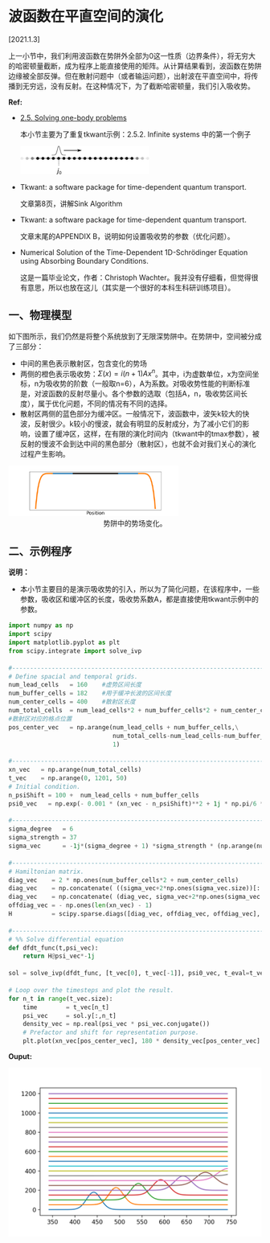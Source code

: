 # 波函数在平直空间的演化

[2021.1.3]

上一小节中，我们利用波函数在势阱外全部为0这一性质（边界条件），将无穷大的哈密顿量截断，成为程序上能直接使用的矩阵。从计算结果看到，波函数在势阱边缘被全部反弹。但在散射问题中（或者输运问题），出射波在平直空间中，将传播到无穷远，没有反射。在这种情况下，为了截断哈密顿量，我们引入吸收势。



**Ref:**

- [2.5. Solving one-body problems](https://kwant-project.org/extensions/tkwant/tutorial/onebody)

  本小节主要为了重复tkwant示例：2.5.2. Infinite systems 中的第一个例子

  <img src="../figures/2/1d_chain_open.png" style="zoom: 25%;" />

- Tkwant: a software package for time-dependent quantum transport.

  文章第8页，讲解Sink Algorithm

- Tkwant: a software package for time-dependent quantum transport.

  文章末尾的APPENDIX B，说明如何设置吸收势的参数（优化问题）。

- Numerical Solution of the Time-Dependent 1D-Schrödinger Equation using Absorbing Boundary Conditions.

  这是一篇毕业论文，作者：Christoph Wachter。我并没有仔细看，但觉得很有意思，所以也放在这儿（其实是一个很好的本科生科研训练项目）。



## 一、物理模型

如下图所示，我们仍然是将整个系统放到了无限深势阱中。在势阱中，空间被分成了三部分：

- 中间的黑色表示散射区，包含变化的势场
- 两侧的橙色表示吸收势：$\Sigma(x) = i(n+1)Ax^n$。其中，i为虚数单位，x为空间坐标，n为吸收势的阶数（一般取n=6），A为系数。对吸收势性能的判断标准是，对波函数的反射尽量小。各个参数的选取（包括A，n，吸收势区间长度），属于优化问题，不同的情况有不同的选择。
- 散射区两侧的蓝色部分为缓冲区。一般情况下，波函数中，波矢k较大的快波，反射很少。k较小的慢波，就会有明显的反射成分，为了减小它们的影响，设置了缓冲区，这样，在有限的演化时间内（tkwant中的tmax参数），被反射的慢波不会到达中间的黑色部分（散射区），也就不会对我们关心的演化过程产生影响。

<img src="../figures/2/1.png" style="zoom:33%;" />

<div align=center>势阱中的势场变化。</div>



## 二、示例程序

**说明：**

- 本小节主要目的是演示吸收势的引入，所以为了简化问题，在该程序中，一些参数，吸收区和缓冲区的长度，吸收势系数A，都是直接使用tkwant示例中的参数。

```python
import numpy as np
import scipy
import matplotlib.pyplot as plt
from scipy.integrate import solve_ivp

#--------------------------------------------------------------------------
# Define spacial and temporal grids.
num_lead_cells   = 160    #虚势区间长度
num_buffer_cells = 182    #用于缓冲长波的区间长度
num_center_cells = 400    #散射区长度
num_total_cells  = num_lead_cells*2 + num_buffer_cells*2 + num_center_cells
#散射区对应的格点位置
pos_center_vec   = np.arange(num_lead_cells + num_buffer_cells,\
                             num_total_cells-num_lead_cells-num_buffer_cells,
                             1)

#--------------------------------------------------------------------------
xn_vec   = np.arange(num_total_cells)
t_vec    = np.arange(0, 1201, 50)
# Initial condition.
n_psiShift = 100 +  num_lead_cells + num_buffer_cells
psi0_vec   = np.exp(- 0.001 * (xn_vec - n_psiShift)**2 + 1j * np.pi/6 * xn_vec) #向右平移了100个格点

#--------------------------------------------------------------------------
sigma_degree   = 6
sigma_strength = 37
sigma_vec      = -1j*(sigma_degree + 1) *sigma_strength * (np.arange(num_lead_cells)/num_lead_cells)**sigma_degree / num_lead_cells

#--------------------------------------------------------------------------
# Hamiltonian matrix.
diag_vec    = 2 * np.ones(num_buffer_cells*2 + num_center_cells)
diag_vec    = np.concatenate( ((sigma_vec+2*np.ones(sigma_vec.size))[::-1], diag_vec) )
diag_vec    = np.concatenate( (diag_vec, sigma_vec+2*np.ones(sigma_vec.size)) )
offdiag_vec = - np.ones(len(xn_vec) - 1)
H           = scipy.sparse.diags([diag_vec, offdiag_vec, offdiag_vec], [0, 1, -1])

#--------------------------------------------------------------------------
# %% Solve differential equation
def dfdt_func(t,psi_vec):
    return H@psi_vec*-1j

sol = solve_ivp(dfdt_func, [t_vec[0], t_vec[-1]], psi0_vec, t_eval=t_vec) 

# Loop over the timesteps and plot the result.
for n_t in range(t_vec.size):
    time        = t_vec[n_t]
    psi_vec     = sol.y[:,n_t]
    density_vec = np.real(psi_vec * psi_vec.conjugate())
    # Prefactor and shift for representation purpose.
    plt.plot(xn_vec[pos_center_vec], 180 * density_vec[pos_center_vec] + time)
```

**Ouput:**

<img src="../figures/2/2.png" style="zoom: 50%;" />